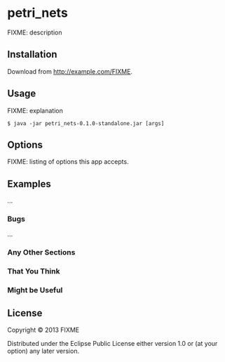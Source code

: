 # petri_nets

FIXME: description

## Installation

Download from http://example.com/FIXME.

## Usage

FIXME: explanation

    $ java -jar petri_nets-0.1.0-standalone.jar [args]

## Options

FIXME: listing of options this app accepts.

## Examples

...

### Bugs

...

### Any Other Sections
### That You Think
### Might be Useful

## License

Copyright © 2013 FIXME

Distributed under the Eclipse Public License either version 1.0 or (at
your option) any later version.
